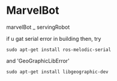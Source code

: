# MarvelBot
marvelBot _ servingRobot

if u gat serial error in building then, try

    sudo apt-get install ros-melodic-serial

and  'GeoGraphicLibError' 

    sudo apt-get install libgeographic-dev
